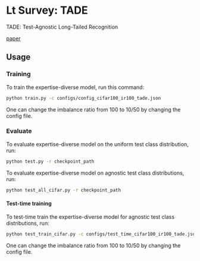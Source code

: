 # Lt Survey: TADE

TADE: Test-Agnostic Long-Tailed Recognition 

[paper](https://arxiv.org/pdf/2107.09249v2.pdf)

## Usage

### Training

To train the expertise-diverse model, run this command:
```bash
python train.py -c configs/config_cifar100_ir100_tade.json
```
One can change the imbalance ratio from 100 to 10/50 by changing the config file.

### Evaluate
To evaluate expertise-diverse model on the uniform test class distribution, run:
```bash
python test.py -r checkpoint_path
``` 

To evaluate expertise-diverse model on agnostic test class distributions, run:
```bash
python test_all_cifar.py -r checkpoint_path
``` 

#### Test-time training
To test-time train the expertise-diverse model for agnostic test class distributions, run:
```bash
python test_train_cifar.py -c configs/test_time_cifar100_ir100_tade.json -r checkpoint_path
``` 
One can change the imbalance ratio from 100 to 10/50 by changing the config file.
